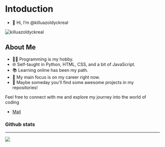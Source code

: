 # Intoduction
- 👋 Hi, I’m @killuazoldyckreal

<img src="https://komarev.com/ghpvc/?username=killuazoldyckreal&label=Profile%20views&color=0e75b6&style=for-the-badge" alt="killuazoldyckreal"/>

## About Me
- 👨‍💻 Programming is my hobby.
- 🌐 Self-taught in Python, HTML, CSS, and a bit of JavaScript.
- 📚 Learning online has been my path.
- 🚀 My main focus is on my career right now.
- 🌟 Maybe someday you'll find some awesome projects in my repositories!

Feel free to connect with me and explore my journey into the world of coding
- [Mail](mailto:killuazodyckreal1987@gmail.com)

### Github stats
----------------
<p align="center">
<img src="https://github-stats-alpha.vercel.app/api/?username=killuazoldyckreal&cc=000&tc=fff&ic=2153a3&bc=fff" align="left">
</p>
